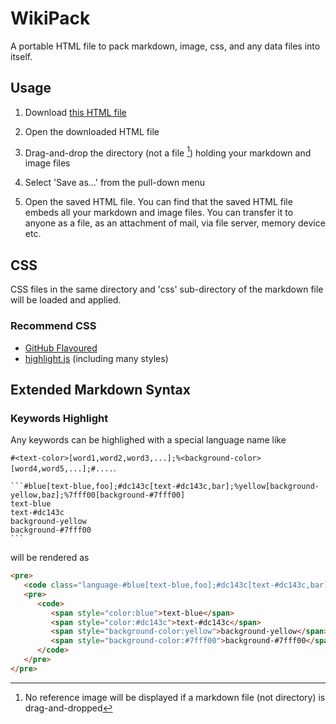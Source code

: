 # WikiPack

A portable HTML file to pack markdown, image, css, and any data files into itself.

## Usage

1. Download [this HTML file](https://raw.githubusercontent.com/ryokat3/wikipack/main/wikipack.html)

2. Open the downloaded HTML file

3. Drag-and-drop the directory (not a file [^1]) holding your markdown and image files

4. Select 'Save as...' from the pull-down menu

5. Open the saved HTML file. You can find that the saved HTML file embeds all your markdown and image files.
   You can transfer it to anyone as a file, as an attachment of mail, via file server, memory device etc.

## CSS

CSS files in the same directory and 'css' sub-directory of the markdown file will be loaded and applied.

### Recommend CSS

- [GitHub Flavoured](https://github.com/sindresorhus/github-markdown-css)
- [highlight.js](https://github.com/highlightjs/highlight.js/) (including many styles)


## Extended Markdown Syntax

### Keywords Highlight

Any keywords can be highlighed with a special language name like

`#<text-color>[word1,word2,word3,...];%<background-color>[word4,word5,...];#....`.

``````````plaintext
```#blue[text-blue,foo];#dc143c[text-#dc143c,bar];%yellow[background-yellow,baz];%7fff00[background-#7fff00]
text-blue
text-#dc143c
background-yellow
background-#7fff00
```
``````````

will be rendered as

```html
<pre>
   <code class="language-#blue[text-blue,foo];#dc143c[text-#dc143c,bar];%yellow[background-yellow,baz];%7fff00[background-#7fff00]">
   <pre>
      <code>
         <span style="color:blue">text-blue</span>
         <span style="color:#dc143c">text-#dc143c</span>
         <span style="background-color:yellow">background-yellow</span>
         <span style="background-color:#7fff00">background-#7fff00</span></code></pre>
      </code>
   </pre>
</pre>
```

[^1]: No reference image will be displayed if a markdown file (not directory) is drag-and-dropped